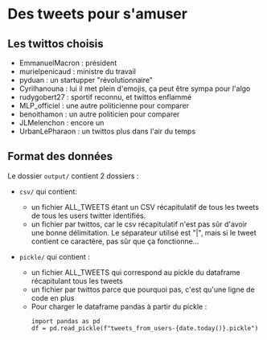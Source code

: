 # Des tweets pour s'amuser

## Les twittos choisis
- EmmanuelMacron : président 
- murielpenicaud : ministre du travail 
- pyduan : un startupper "révolutionnaire"
- Cyrilhanouna : lui il met plein d'emojis, ça peut être sympa pour l'algo
- rudygobert27 : sportif reconnu, et twittos enflammé
- MLP_officiel : une autre politicienne pour comparer
- benoithamon : un autre politicien pour comparer
- JLMelenchon : encore un 
- UrbanLePharaon : un twittos plus dans l'air du temps 

## Format des données
Le dossier `output/` contient 2 dossiers : 
- `csv/` qui contient:
  - un fichier ALL_TWEETS étant un CSV récapitulatif de tous les tweets de tous les users twitter identifiés.
  - un fichier par twittos, car le csv récapitulatif n'est pas sûr d'avoir une bonne délimitation. Le séparateur utilisé est "|", mais si le tweet contient ce caractère, pas sûr que ça fonctionne...
    
- `pickle/` qui contient :
    - un fichier ALL_TWEETS qui correspond au pickle du dataframe récapitulant tous les tweets
    - un fichier par twittos parce que pourquoi pas, c'est qu'une ligne de code en plus
    - Pour charger le dataframe pandas à partir du pickle : 
        ```
        import pandas as pd
        df = pd.read_pickle(f"tweets_from_users-{date.today()}.pickle")
        ```

